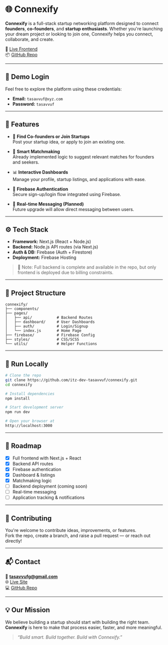 # 🌐 Connexify

**Connexify** is a full-stack startup networking platform designed to connect **founders**, **co-founders**, and **startup enthusiasts**. Whether you're launching your dream project or looking to join one, Connexify helps you connect, collaborate, and create.

🔗 [Live Frontend](https://connexify-orginal.web.app/)  
📦 [GitHub Repo](https://github.com/itz-dev-tasavvuf/connexify)

---

## 🧪 Demo Login

Feel free to explore the platform using these credentials:

- **Email:** `tasavvuf@xyz.com`  
- **Password:** `tasavvuf`

---

## 🚀 Features

- 👥 **Find Co-founders or Join Startups**  
  Post your startup idea, or apply to join an existing one.

- 🧠 **Smart Matchmaking**  
  Already implemented logic to suggest relevant matches for founders and seekers.

- 📊 **Interactive Dashboards**  
  Manage your profile, startup listings, and applications with ease.

- 🔐 **Firebase Authentication**  
  Secure sign-up/login flow integrated using Firebase.

- 💬 **Real-time Messaging (Planned)**  
  Future upgrade will allow direct messaging between users.

---

## ⚙️ Tech Stack

- **Framework:** Next.js (React + Node.js)  
- **Backend:** Node.js API routes (via Next.js)  
- **Auth & DB:** Firebase (Auth + Firestore)  
- **Deployment:** Firebase Hosting  
> 🔧 Note: Full backend is complete and available in the repo, but only frontend is deployed due to billing constraints.

---

## 📁 Project Structure

```
connexify/
├── components/
├── pages/
│   ├── api/           # Backend Routes
│   ├── dashboard/     # User Dashboards
│   ├── auth/          # Login/Signup
│   └── index.js       # Home Page
├── firebase/          # Firebase Config
├── styles/            # CSS/SCSS
└── utils/             # Helper Functions
```

---

## 🧪 Run Locally

```bash
# Clone the repo
git clone https://github.com/itz-dev-tasavvuf/connexify.git
cd connexify

# Install dependencies
npm install

# Start development server
npm run dev

# Open your browser at
http://localhost:3000
```

---

## 📌 Roadmap

- [x] Full frontend with Next.js + React
- [x] Backend API routes
- [x] Firebase authentication
- [x] Dashboard & listings
- [x] Matchmaking logic
- [ ] Backend deployment (coming soon)
- [ ] Real-time messaging
- [ ] Application tracking & notifications

---

## 🤝 Contributing

You're welcome to contribute ideas, improvements, or features.  
Fork the repo, create a branch, and raise a pull request — or reach out directly!

---

## 📬 Contact

📧 **tasavvufg@gmail.com**  
🌐 [Live Site](https://connexify-orginal.web.app/)  
💻 [GitHub Repo](https://github.com/itz-dev-tasavvuf/connexify)

---

## 💡 Our Mission

We believe building a startup should start with building the right team.  
**Connexify** is here to make that process easier, faster, and more meaningful.

> *“Build smart. Build together. Build with Connexify.”*

